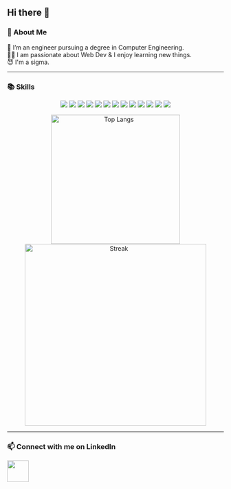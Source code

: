 ## Hi there 👋

<!--
**adityarao2005/adityarao2005** is a ✨ _special_ ✨ repository because its `README.md` (this file) appears on your GitHub profile.

Here are some ideas to get you started:

- 🔭 I’m currently working on ...
- 🌱 I’m currently learning ...
- 👯 I’m looking to collaborate on ...
- 🤔 I’m looking for help with ...
- 💬 Ask me about ...
- 📫 How to reach me: ...
- 😄 Pronouns: ...
- ⚡ Fun fact: ...
-->

<!--
**rulbirt/rulbirt** is a ✨ _special_ ✨ repository because its `README.md` (this file) appears on your GitHub profile.

Here are some ideas to get you started:

- 🔭 I’m currently working on ...
- 🌱 I’m currently learning ...
- 👯 I’m looking to collaborate on ...
- 🤔 I’m looking for help with ...
- 💬 Ask me about ...
- 📫 How to reach me: ...
- 😄 Pronouns: ...
- ⚡ Fun fact: ...
-->

### 🚀 About Me
🌱 I’m an engineer pursuing a degree in Computer Engineering. <br/>
👨‍💻 I am passionate about Web Dev & I enjoy learning new things. <br/>
😈 I'm a sigma. <br/>

---

### 📚 Skills
<p align="center">
    <!-- <img src="https://img.shields.io/badge/Java-ED8B00?style=for-the-badge&logo=openjdk&logoColor=white"> -->
    <img src="https://img.shields.io/badge/C-00599C?style=for-the-badge&logo=c&logoColor=white">
    <img src="https://img.shields.io/badge/C%2B%2B-00599C?style=for-the-badge&logo=c%2B%2B&logoColor=white">
    <img src="https://img.shields.io/badge/python-3670A0?style=for-the-badge&logo=python&logoColor=ffdd54">
    <img src="https://img.shields.io/badge/javascript-%23323330.svg?style=for-the-badge&logo=javascript&logoColor=%23F7DF1E">
    <img src="https://img.shields.io/badge/html5-%23E34F26.svg?style=for-the-badge&logo=html5&logoColor=white">
    <img src="https://img.shields.io/badge/css3-%231572B6.svg?style=for-the-badge&logo=css3&logoColor=white">
    <img src="https://img.shields.io/badge/vite-%23646CFF.svg?style=for-the-badge&logo=vite&logoColor=white">
    <img src="https://img.shields.io/badge/React-20232A?style=for-the-badge&logo=react&logoColor=61DAFB">
    <img src="https://img.shields.io/badge/node.js-6DA55F?style=for-the-badge&logo=node.js&logoColor=white">
    <img src="https://img.shields.io/badge/Next-black?style=for-the-badge&logo=next.js&logoColor=white">
    <img src="https://img.shields.io/badge/vercel-%23000000.svg?style=for-the-badge&logo=vercel&logoColor=white">
    <img src="https://img.shields.io/badge/-Arduino-00979D?style=for-the-badge&logo=Arduino&logoColor=white">
    <img src="https://img.shields.io/badge/Adobe%20Premiere%20Pro-9999FF.svg?style=for-the-badge&logo=Adobe%20Premiere%20Pro&logoColor=white">
    <!-- <img src="https://img.shields.io/badge/Tailwind_CSS-38B2AC?style=for-the-badge&logo=tailwind-css&logoColor=white"> -->
    <!-- <img src="https://img.shields.io/badge/Express.js-404D59?style=for-the-badge"> -->
    <!-- <img src="https://img.shields.io/badge/MongoDB-4EA94B?style=for-the-badge&logo=mongodb&logoColor=white"> -->
    <!-- <img src="https://img.shields.io/badge/Postman-FF6C37?style=for-the-badge&logo=postman&logoColor=white"> -->
</p>


<p align="center">
    <img src="https://github-readme-stats.vercel.app/api/top-langs/?username=adityarao2005&layout=compact" alt="Top Langs" width="300px">
    <!-- <img src="https://github-readme-stats.vercel.app/api?username=adityarao2005" alt="Stats" width="350px"> -->
    <img src="https://streak-stats.demolab.com/?user=adityarao2005&ring=FF5B5BBE&currStreakLabel=5D8ED0&sideLabels=5D8ED0&dates=00000" alt="Streak" width="422px">
</p>

---

### 📫 Connect with me on LinkedIn
<a href="https://www.linkedin.com/in/aditya-g-rao" target="_blank">
    <img width="50px" src="https://cdn.simpleicons.org/linkedin">
</a>

